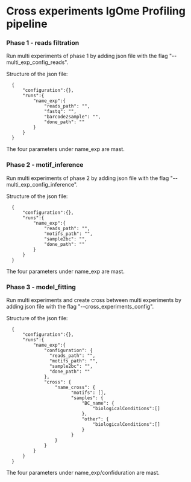 # Cross experiments IgOme Profiling pipeline

### Phase 1 - reads filtration
Run multi experiments of phase 1 by adding json file with the flag "--multi_exp_config_reads".

Structure of the json file:
```
  {
      "configuration":{},
      "runs":{
          "name_exp":{
              "reads_path": "",
              "fastq": "",
              "barcode2sample": "",
              "done_path": ""
          }
      }
  }
```
The four parameters under name_exp are mast.

### Phase 2 - motif_inference
Run multi experiments of phase 2 by adding json file with the flag "--multi_exp_config_inference".

Structure of the json file:
```
  {
      "configuration":{},
      "runs":{
          "name_exp":{
              "reads_path": "",
              "motifs_path": "",
              "sample2bc": "",
              "done_path": ""
          }
      }
  }
```
The four parameters under name_exp are mast.

### Phase 3 - model_fitting
Run multi experiments and create cross between multi experiments by adding json file with the flag "--cross_experiments_config".

Structure of the json file:
```
  {
      "configuration":{},
      "runs":{
          "name_exp":{
              "configuration": {
                "reads_path": "",
                "motifs_path": "",
                "sample2bc": "",
                "done_path": ""
              },
              "cross": {
                  "name_cross": {
                        "motifs": [],
                        "samples": {
                            "BC_name": {
                                "biologicalConditions":[]
                            },
                            "other": {
                                "biologicalConditions":[]
                            }
                        }
                  }
              }
          }
      }
  }
```
The four parameters under name_exp/confiduration are mast.
